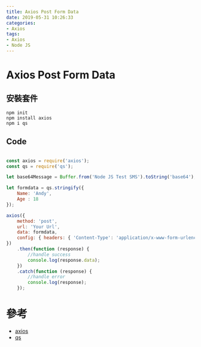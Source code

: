 ```yaml
---
title: Axios Post Form Data
date: 2019-05-31 10:26:33
categories:
- Axios
tags:
- Axios
- Node JS
---
```


# Axios Post Form Data

## 安裝套件

``` base=
npm init
npm install axios
npm i qs
```

## Code

``` javascript

const axios = require('axios');
const qs = require('qs');

let base64Message = Buffer.from('Node JS Test SMS').toString('base64');

let formdata = qs.stringify({
    Name: 'Andy',
    Age : 18
});

axios({
    method: 'post',
    url: 'Your Url',
    data: formdata,
    config: { headers: { 'Content-Type': 'application/x-www-form-urlencoded' } }
})
    .then(function (response) {
        //handle success
        console.log(response.data);
    })
    .catch(function (response) {
        //handle error
        console.log(response);
    });

```

# 參考
* [axios](https://github.com/axios/axios)
* [qs](https://www.npmjs.com/package/qs)
